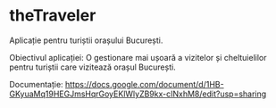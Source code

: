 # theTraveler

Aplicație pentru turiștii orașului București.

Obiectivul aplicației: O gestionare mai ușoară a vizitelor și cheltuielilor pentru turiștii care vizitează orașul București.

Documentație: https://docs.google.com/document/d/1HB-GKyuaMq19HEGJmsHqrGoyEKlWlyZB9kx-cINxhM8/edit?usp=sharing
